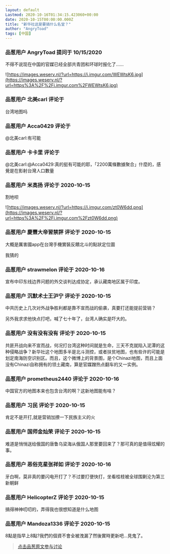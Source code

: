```yaml
---
layout: default
Lastmod: 2020-10-16T01:34:15.423060+00:00
date: 2020-10-15T00:00:00.000Z
title: "新华社这是要搞什么名堂？"
author: "AngryToad"
tags: [中国]
---
```



### 品葱用户 **AngryToad** 提问于 10/15/2020
    
不得不说现在中国的官媒已经全部共青团和环球时报化了……  
  
![https://images.weserv.nl/?url=https://i.imgur.com/WEWtsK6.jpg](https://images.weserv.nl/?url=https%3A%2F%2Fi.imgur.com%2FWEWtsK6.jpg)
    
                

### 品葱用户 **北美carl** 评论于 
        
台湾地图吗
        
                

### 品葱用户 **Acca0429** 评论于 
        
@北美carl:有可能
        
                

### 品葱用户 **卡卡里** 评论于 
        
@北美carl:@Acca0429:真的挺有可能的耶，「2200萬條數據聚合」什麼的，感覺是在影射台灣人口數量
        
                

### 品葱用户 **米高扬** 评论于 2020-10-15
        
割地呗  
  
![https://images.weserv.nl/?url=https://i.imgur.com/zt0W6dd.png](https://images.weserv.nl/?url=https%3A%2F%2Fi.imgur.com%2Fzt0W6dd.png)
        
                

### 品葱用户 **慶豐大帝習禁評** 评论于 2020-10-15
        
大概是厲害國app在台灣手機實裝反饋北斗的點狀定位圖  
  
我猜的
        
                

### 品葱用户 **strawmelon** 评论于 2020-10-16
        
宣布中印东线边界问题的外交谈判达成协定，承认藏南地区属于印度。
        
                

### 品葱用户 **沉默术士王沪宁** 评论于 2020-10-15
        
中共历史上几次对外战争胜利都是靠不宣而战的偷袭，真要打还能提前营销？  
  
另外我求求他快点打吧，喊了七十年了，台湾人确实是吓大的。
        
                

### 品葱用户 **没有没有没有** 评论于 2020-10-15
        
共匪开战向来不宣而战，何况打台湾这种时间就是生命，三天不克就陷入泥潭的这种侵略战争？新华社这个地图多半是北斗测控，或者扶贫地图，也有些许的可能是划定南海防空识别区。而且，这个微博上的背景图，是个Chinazi地图，而且上面没有Chinazi自称拥有的领土藏南，算是官媒蹭热点翻车的又一实例。
        
                

### 品葱用户 **prometheus2440** 评论于 2020-10-16
        
中国官方的地图本来也包含台湾的啊？这新地图能有啥？
        
                

### 品葱用户 **习民** 评论于 2020-10-15
        
肯定不是开打,就是营销加撩一下民族主义的火
        
                

### 品葱用户 **国师金灿荣** 评论于 2020-10-15
        
难道是悄悄送给俄国的唐鲁乌梁海从俄国人那里要回来了？那可真的是值得炫耀的事。
        
                

### 品葱用户 **恶俗克星张祥如** 评论于 2020-10-16
        
牙白啊，莫非真的要闪电开打了？不过要打便快打，坐看桂枝被全球围剿沦为第三新朝鲜
        
                

### 品葱用户 **HelicopterZ** 评论于 2020-10-15
        
搞得神神叨叨的，弄得我也很想知道是什么地图
        
                

### 品葱用户 **Mandoza1336** 评论于 2020-10-15
        
8點是指早上8點?我們的個資不會全被洩漏了然後實時更新吧...見鬼了。
        
                





> [点击品葱原文参与讨论](https://pincong.rocks/question/32271)

